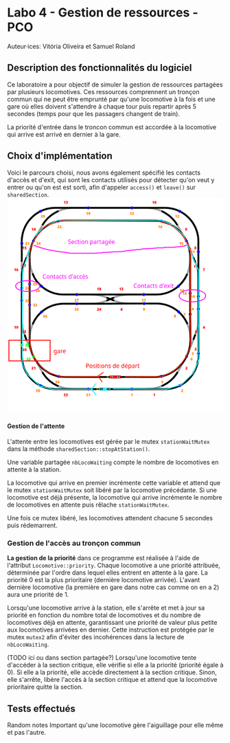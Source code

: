 # Labo 4 - Gestion de ressources - PCO

Auteur·ices: Vitória Oliveira et Samuel Roland

## Description des fonctionnalités du logiciel

Ce laboratoire a pour objectif de simuler la gestion de ressources partagées par plusieurs locomotives. Ces ressources comprennent un tronçon commun qui ne peut être emprunté par qu'une locomotive à la fois et une gare où elles doivent s'attendre à chaque tour puis repartir après 5 secondes (temps pour que les passagers changent de train).

La priorité d'entrée dans le troncon commun est accordée à la locomotive qui arrive est arrivé en dernier à la gare.

## Choix d'implémentation
Voici le parcours choisi, nous avons également spécifié les contacts d'accès et d'exit, qui sont les contacts utilisés pour détecter qu'on veut y entrer ou qu'on est est sorti, afin d'appeler `access()` et `leave()` sur `sharedSection`.
![parcours-choisi.png](imgs/parcours-choisi.png)

<!-- Comment avez-vous abordé le problème, quels choix avez-vous fait, quelle 
décomposition avez-vous choisie, quelles variables ont dû être protégées, ... -->

#### Gestion de l'attente
L'attente entre les locomotives est gérée par le mutex `stationWaitMutex` dans la méthode `sharedSection::stopAtStation()`. 

Une variable partagée `nbLocoWaiting` compte le nombre de locomotives en attente à la station. 

La locomotive qui arrive en premier incrémente cette variable et attend que le mutex `stationWaitMutex` soit libéré par la locomotive précédante. 
Si une locomotive est déjà présente, la locomotive qui arrive incrémente le nombre de locomotives en attente puis rêlache `stationWaitMutex`. 

Une fois ce mutex libéré, les locomotives attendent chacune 5 secondes puis rédemarrent. 

### Gestion de l'accès au tronçon commun
**La gestion de la priorité** dans ce programme est réalisée à l'aide de l'attribut `Locomotive::priority`. Chaque locomotive a une priorité attribuée, déterminée par l'ordre dans lequel elles entrent en attente à la gare. La priorité 0 est la plus prioritaire (dernière locomotive arrivée). L'avant dernière locomotive (la première en gare dans notre cas comme on en a 2) aura une priorité de 1.

Lorsqu'une locomotive arrive à la station, elle s'arrête et met à jour sa priorité en fonction du nombre total de locomotives et du nombre de locomotives déjà en attente,  garantissant une priorité de valeur plus petite aux locomotives arrivées en dernier.
Cette instruction est protégée par le mutex `mutex2` afin d'éviter des incohérences dans la lecture de `nbLocoWaiting`. 

(TODO ici ou dans section partagée?)
Lorsqu'une locomotive tente d'accéder à la section critique, elle vérifie si elle a la priorité (priorité égale à 0).
Si elle a la priorité, elle accède directement à la section critique.
Sinon, elle s'arrête, libère l'accès à la section critique et attend que la locomotive prioritaire quitte la section.




## Tests effectués


<!-- Description de chaque test, et information sur le fait qu'il ait passé ou non -->

Random notes
Important qu'une locomotive gère l'aiguillage pour elle même et pas l'autre.